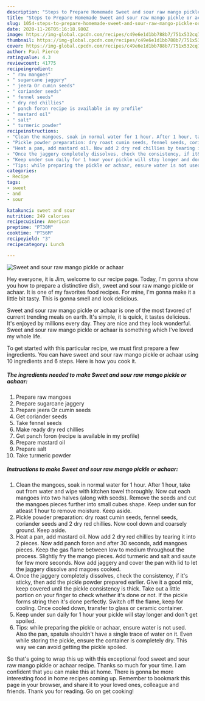 ```yaml
---
description: "Steps to Prepare Homemade Sweet and sour raw mango pickle or achaar"
title: "Steps to Prepare Homemade Sweet and sour raw mango pickle or achaar"
slug: 1054-steps-to-prepare-homemade-sweet-and-sour-raw-mango-pickle-or-achaar
date: 2020-11-26T05:16:18.980Z
image: https://img-global.cpcdn.com/recipes/c49e6e1d1bb788b7/751x532cq70/sweet-and-sour-raw-mango-pickle-or-achaar-recipe-main-photo.jpg
thumbnail: https://img-global.cpcdn.com/recipes/c49e6e1d1bb788b7/751x532cq70/sweet-and-sour-raw-mango-pickle-or-achaar-recipe-main-photo.jpg
cover: https://img-global.cpcdn.com/recipes/c49e6e1d1bb788b7/751x532cq70/sweet-and-sour-raw-mango-pickle-or-achaar-recipe-main-photo.jpg
author: Paul Pierce
ratingvalue: 4.3
reviewcount: 41775
recipeingredient:
- " raw mangoes"
- " sugarcane jaggery"
- " jeera Or cumin seeds"
- " coriander seeds"
- " fennel seeds"
- " dry red chillies"
- " panch foron recipe is available in my profile"
- " mastard oil"
- " salt"
- " turmeric powder"
recipeinstructions:
- "Clean the mangoes, soak in normal water for 1 hour. After 1 hour, take out from water and wipe with kitchen towel thoroughly. Now cut each mangoes into two halves (along with seeds). Remove the seeds and cut the mangoes pieces further into small cubes shape. Keep under sun for atleast 1 hour to remove moisture. Keep aside."
- "Pickle powder preparation: dry roast cumin seeds, fennel seeds, coriander seeds and 2 dry red chillies. Now cool down and coarsely ground. Keep aside."
- "Heat a pan, add mastard oil. Now add 2 dry red chillies by tearing it into 2 pieces. Now add panch foron and after 30 seconds, add mangoes pieces. Keep the gas flame between low to medium throughout the process. Slightly fry the mango pieces. Add turmeric and salt and saute for few more seconds. Now add jaggery and cover the pan with lid to let the jaggery dissolve and magoes cooked."
- "Once the jaggery completely dissolves, check the consistency, if it&#39;s sticky, then add the pickle powder prepared earlier. Give it a good mix, keep covered until the pickle consistency is thick. Take out a little portion on your finger to check whether it&#39;s done or not. If the pickle forms string then it&#39;s done perfectly. Switch off the flame, keep for cooling. Once cooled down, transfer to glass or ceramic container."
- "Keep under sun daily for 1 hour your pickle will stay longer and don&#39;t get spoiled."
- "Tips: while preparing the pickle or achaar, ensure water is not used. Also the pan, spatula shouldn&#39;t have a single trace of water on it. Even while storing the pickle, ensure the container is completely dry. This way we can avoid getting the pickle spoiled."
categories:
- Recipe
tags:
- sweet
- and
- sour

katakunci: sweet and sour 
nutrition: 249 calories
recipecuisine: American
preptime: "PT30M"
cooktime: "PT56M"
recipeyield: "3"
recipecategory: Lunch

---
```



![Sweet and sour raw mango pickle or achaar](https://img-global.cpcdn.com/recipes/c49e6e1d1bb788b7/751x532cq70/sweet-and-sour-raw-mango-pickle-or-achaar-recipe-main-photo.jpg)

Hey everyone, it is Jim, welcome to our recipe page. Today, I'm gonna show you how to prepare a distinctive dish, sweet and sour raw mango pickle or achaar. It is one of my favorites food recipes. For mine, I'm gonna make it a little bit tasty. This is gonna smell and look delicious.

Sweet and sour raw mango pickle or achaar is one of the most favored of current trending meals on earth. It's simple, it is quick, it tastes delicious. It's enjoyed by millions every day. They are nice and they look wonderful. Sweet and sour raw mango pickle or achaar is something which I've loved my whole life.




To get started with this particular recipe, we must first prepare a few ingredients. You can have sweet and sour raw mango pickle or achaar using 10 ingredients and 6 steps. Here is how you cook it.

<!--inarticleads1-->

##### The ingredients needed to make Sweet and sour raw mango pickle or achaar:

1. Prepare  raw mangoes
1. Prepare  sugarcane jaggery
1. Prepare  jeera Or cumin seeds
1. Get  coriander seeds
1. Take  fennel seeds
1. Make ready  dry red chillies
1. Get  panch foron (recipe is available in my profile)
1. Prepare  mastard oil
1. Prepare  salt
1. Take  turmeric powder




<!--inarticleads2-->

##### Instructions to make Sweet and sour raw mango pickle or achaar:

1. Clean the mangoes, soak in normal water for 1 hour. After 1 hour, take out from water and wipe with kitchen towel thoroughly. Now cut each mangoes into two halves (along with seeds). Remove the seeds and cut the mangoes pieces further into small cubes shape. Keep under sun for atleast 1 hour to remove moisture. Keep aside.
1. Pickle powder preparation: dry roast cumin seeds, fennel seeds, coriander seeds and 2 dry red chillies. Now cool down and coarsely ground. Keep aside.
1. Heat a pan, add mastard oil. Now add 2 dry red chillies by tearing it into 2 pieces. Now add panch foron and after 30 seconds, add mangoes pieces. Keep the gas flame between low to medium throughout the process. Slightly fry the mango pieces. Add turmeric and salt and saute for few more seconds. Now add jaggery and cover the pan with lid to let the jaggery dissolve and magoes cooked.
1. Once the jaggery completely dissolves, check the consistency, if it&#39;s sticky, then add the pickle powder prepared earlier. Give it a good mix, keep covered until the pickle consistency is thick. Take out a little portion on your finger to check whether it&#39;s done or not. If the pickle forms string then it&#39;s done perfectly. Switch off the flame, keep for cooling. Once cooled down, transfer to glass or ceramic container.
1. Keep under sun daily for 1 hour your pickle will stay longer and don&#39;t get spoiled.
1. Tips: while preparing the pickle or achaar, ensure water is not used. Also the pan, spatula shouldn&#39;t have a single trace of water on it. Even while storing the pickle, ensure the container is completely dry. This way we can avoid getting the pickle spoiled.




So that's going to wrap this up with this exceptional food sweet and sour raw mango pickle or achaar recipe. Thanks so much for your time. I am confident that you can make this at home. There is gonna be more interesting food in home recipes coming up. Remember to bookmark this page in your browser, and share it to your loved ones, colleague and friends. Thank you for reading. Go on get cooking!
